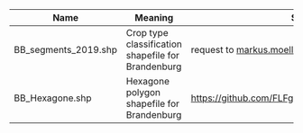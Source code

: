 
| Name | Meaning | Source | 
| --------|-------|--------|
| BB_segments_2019.shp | Crop type classification shapefile for Brandenburg | request to markus.moeller@julius-kuehn.de |
| BB_Hexagone.shp | Hexagone polygon shapefile for Brandenburg | https://github.com/FLFgit/MonViAcode/tree/main/Data
